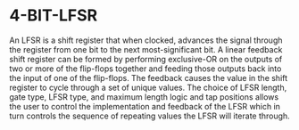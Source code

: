 # 4-BIT-LFSR

An LFSR is a shift register that when clocked, advances the signal through the register from one bit to the next most-significant bit. A linear feedback shift register can be formed by performing exclusive-OR on the outputs of two or more of the flip-flops together and feeding those outputs back into the input of one of the flip-flops. The feedback causes the value in the shift register to cycle through a set of unique values. The choice of LFSR length, gate type, LFSR type, and maximum length logic and tap positions allows the user to control the implementation and feedback of the LFSR which in turn controls the sequence of repeating values the LFSR will iterate through. 
